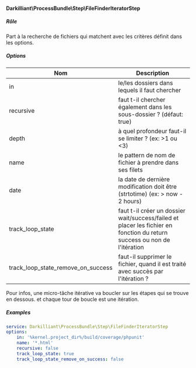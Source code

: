 #### Darkilliant\ProcessBundle\Step\FileFinderIteratorStep

##### Rôle 

Part à la recherche de fichiers qui matchent avec les critères définit dans les options.

##### Options

| Nom                                   | Description                                                                                                              |
|---------------------------------------|--------------------------------------------------------------------------------------------------------------------------|
| in                                    | le/les dossiers dans lequels il faut chercher                                                                            |
| recursive                             | faut t-il chercher également dans les sous-dossier ? (défaut: true)                                                      |
| depth                                 | à quel profondeur faut-il se limiter ? (ex: >1 ou <3)                                                                    |
| name                                  | le pattern de nom de fichier à prendre dans ses filets                                                                   |
| date                                  | la date de dernière modification doit être (strtotime) (ex: > now - 2 hours)                                             |
| track_loop_state                      | faut t-il créer un dossier wait/success/failed et placer les fichier en fonction du return success ou non de l'itération |
| track_loop_state_remove_on_success    | faut-il supprimer le fichier, quand il est traité avec succès par l'itération ?                                          |

Pour infos, une micro-tâche itérative va boucler sur les étapes qui se trouve en dessous. et chaque tour de boucle est une itération.

##### Examples

```yaml
service: Darkilliant\ProcessBundle\Step\FileFinderIteratorStep
options:
    in: '%kernel.project_dir%/build/coverage/phpunit'
    name: '*.html'
    recursive: false
    track_loop_state: true
    track_loop_state_remove_on_success: false
```
